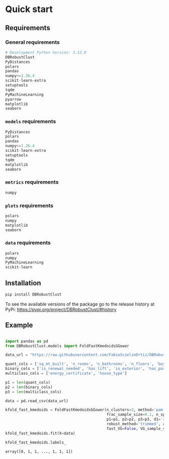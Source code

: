 # Quick start

## Requirements

### General requirements 

```python
# Development Python Version: 3.12.0
DBRobustClust
PyDistances
polars
pandas
numpy<=1.26.4
scikit-learn-extra
setuptools
tqdm
PyMachineLearning
pyarrow
matplotlib
seaborn
```

### `models` requirements

```python
PyDistances
polars
pandas
numpy<=1.26.4
scikit-learn-extra
setuptools
tqdm
matplotlib
seaborn
```

### `metrics` requirements 

```python
numpy
```


### `plots` requirements

```python
polars 
numpy
matplotlib
seaborn
```

### `data` requirements

```python
polars
numpy
PyMachineLearning
scikit-learn
```


## Installation

```python
pip install DBRobustClust
```

To see the available versions of the package go to the release history at PyPi: https://pypi.org/project/DBRobustClust/#history


## Example

```python

import pandas as pd
from DBRobustClust.models import FoldFastKmedoidsGGower

data_url = "https://raw.githubusercontent.com/FabioScielzoOrtiz/DBRobustClust-demo/refs/heads/main/data/madrid_houses_processed.csv"

quant_cols = ['sq_mt_built', 'n_rooms', 'n_bathrooms', 'n_floors', 'buy_price']
binary_cols = ['is_renewal_needed', 'has_lift', 'is_exterior', 'has_parking']
multiclass_cols = ['energy_certificate', 'house_type']

p1 = len(quant_cols)
p2 = len(binary_cols)
p3 = len(multiclass_cols)

data = pd.read_csv(data_url)

kfold_fast_kmedoids = FoldFastKmedoidsGGower(n_clusters=3, method='pam', init='heuristic', max_iter=100, random_state=123,
                                             frac_sample_size=0.1, n_splits=10, shuffle=True, kfold_random_state=123,
                                             p1=p1, p2=p2, p3=p3, d1='robust_mahalanobis', d2='jaccard', d3='hamming', 
                                             robust_method='trimmed', alpha=0.05, epsilon=0.05, n_iters=20,
                                             fast_VG=False, VG_sample_size=1000, VG_n_samples=5)
kfold_fast_kmedoids.fit(X=data) 

kfold_fast_kmedoids.labels_
```
```
array([0, 1, 1, ..., 1, 1, 1])
```



